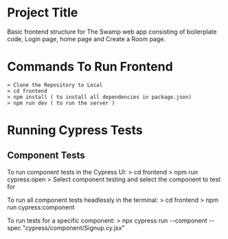 # Project Title

Basic frontend structure for The Swamp web app consisting of boilerplate code, Login page, home page and Create a Room page. 


# Commands To Run Frontend 
    > Clone the Repository to Local 
    > cd frontend 
    > npm install ( to install all dependencies in package.json)
    > npm run dev ( to run the server )


# Running Cypress Tests

## Component Tests
To run component tests in the Cypress UI:
    > cd frontend
    > npm run cypress:open
    > Select component testing and select the component to test for

To run all component tests headlessly in the terminal:
    > cd frontend
    > npm run cypress:component

To run tests for a specific component:
    > npx cypress run --component --spec "cypress/component/Signup.cy.jsx"
